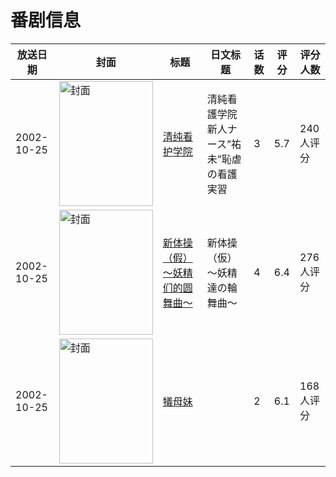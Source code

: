 # 番剧信息

|放送日期|封面|标题|日文标题|话数|评分|评分人数|
|---|---|---|---|---|---|---|
|2002-10-25|<img src="/img/no_icon_subject.png" alt="封面" style="width:150px;height:200px;object-fit:cover;">|[清纯看护学院](https://bangumi.tv/subject/44466)|清純看護学院 新人ナース”祐未”恥虐の看護実習|3|5.7|240人评分|
|2002-10-25|<img src="/img/no_icon_subject.png" alt="封面" style="width:150px;height:200px;object-fit:cover;">|[新体操（假） ～妖精们的圆舞曲～](https://bangumi.tv/subject/44472)|新体操（仮） ～妖精達の輪舞曲～|4|6.4|276人评分|
|2002-10-25|<img src="/img/no_icon_subject.png" alt="封面" style="width:150px;height:200px;object-fit:cover;">|[犠母妹](https://bangumi.tv/subject/62257)||2|6.1|168人评分|
